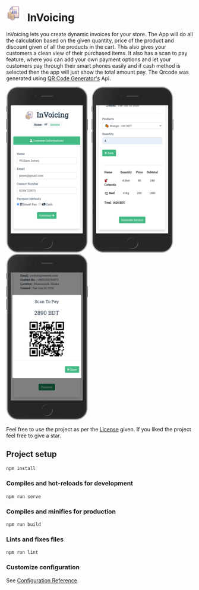 # [<img src="./src/assets/logo.png" width="40" style="margin-right:10px;"/>](Winter) InVoicing


InVoicing lets you create dynamic invoices for your store. The App will do all the calculation based on the given quantity, price of the product and discount given of all the products in the cart. This also gives your customers a clean view of their purchased items. It also has a scan to pay feature, where you can add your own payment options and let your customers pay through their smart phones easily and if cash method is selected then the app will just show the total amount pay. The Qrcode was generated using  [QR Code Generator's](http://goqr.me/api/) Api.

[<img src="./src/assets/img/1.png" width="220" style="margin-right:10px;"/>](Signup)[<img src="./src/assets/img/2.png" width="220" style="margin-right:10px;"/>](Cart)[<img src="./src/assets/img/3.png" width="220" style="margin-right:10px;"/>](Payment)



 Feel free to use the project as per the [License](LICENSE) given. If you liked the project feel free to give a star.


## Project setup
```
npm install
```

### Compiles and hot-reloads for development
```
npm run serve
```

### Compiles and minifies for production
```
npm run build
```

### Lints and fixes files
```
npm run lint
```

### Customize configuration
See [Configuration Reference](https://cli.vuejs.org/config/).
